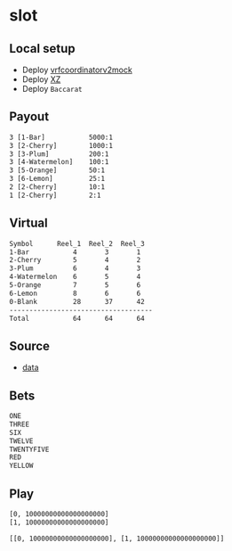 # slot

## Local setup

- Deploy [vrfcoordinatorv2mock](https://docs.chain.link/vrf/v2/subscription/examples/test-locally)
- Deploy [XZ](https://github.com/chain-xz/chain-xz/blob/main/token.sol)
- Deploy `Baccarat`

## Payout

```txt
3 [1-Bar]           5000:1
3 [2-Cherry]        1000:1
3 [3-Plum]          200:1
3 [4-Watermelon]    100:1
3 [5-Orange]        50:1
3 [6-Lemon]         25:1
2 [2-Cherry]        10:1
1 [2-Cherry]        2:1
```

## Virtual

```txt
Symbol      Reel_1  Reel_2  Reel_3
1-Bar           4       3       1
2-Cherry        5       4       2
3-Plum          6       4       3
4-Watermelon    6       5       4
5-Orange        7       5       6
6-Lemon         8       6       6
0-Blank         28      37      42
------------------------------------
Total           64      64      64
```

## Source

- [data](<https://www.greo.ca/Modules/EvidenceCentre/files/Christensen%20et%20al(2005)Informing%20clients%20how%20slot.pdf>)

## Bets

```txt
ONE
THREE
SIX
TWELVE
TWENTYFIVE
RED
YELLOW
```

## Play

```txt
[0, 10000000000000000000]
[1, 10000000000000000000]

[[0, 10000000000000000000], [1, 10000000000000000000]]
```

